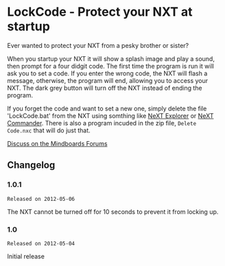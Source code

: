 # LockCode - Protect your NXT at startup

Ever wanted to protect your NXT from a pesky brother or sister?

When you startup your NXT it will show a splash image and play a sound, then prompt for a four didgit code. The first time the program is run it will ask you to set a code. If you enter the wrong code, the NXT will flash a message, otherwise, the program will end, allowing you to access your NXT. The dark grey button will turn off the NXT instead of ending the program.

If you forget the code and want to set a new one, simply delete the file 'LockCode.bat' from the NXT using somthing like [NeXT Explorer](http://bricxcc.sourceforge.net/utilities.html) or [NeXT Commander](http://nextcommander.sourceforge.net/).
There is also a program incuded in the zip file, `Delete Code.nxc` that will do just that.

[Discuss on the Mindboards Forums](https://sourceforge.net/apps/phpbb/mindboards/viewtopic.php?f=4&t=1473)

## Changelog

### 1.0.1
	Released on 2012-05-06
The NXT cannot be turned off for 10 seconds to prevent it from locking up.

### 1.0 
	Released on 2012-05-04
Initial release